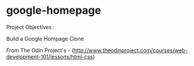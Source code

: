 # google-homepage
Project Objectives : 

Build a Google Hompage Clone

From The Odin Project's - 
(http://www.theodinproject.com/courses/web-development-101/lessons/html-css)

